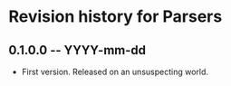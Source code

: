 # Revision history for Parsers

## 0.1.0.0 -- YYYY-mm-dd

* First version. Released on an unsuspecting world.
